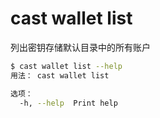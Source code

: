 # cast wallet list

列出密钥存储默认目录中的所有账户

```bash
$ cast wallet list --help
用法： cast wallet list

选项：
  -h, --help  Print help
```